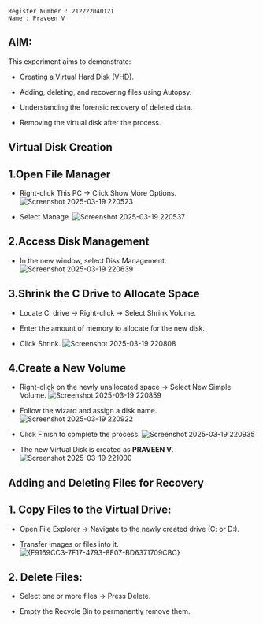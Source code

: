 ```
Register Number : 212222040121
Name : Praveen V
```
## AIM:

This experiment aims to demonstrate:

- Creating a Virtual Hard Disk (VHD).

- Adding, deleting, and recovering files using Autopsy.

- Understanding the forensic recovery of deleted data.

- Removing the virtual disk after the process.

## Virtual Disk Creation
## 1.Open File Manager

- Right-click This PC → Click Show More Options.
  ![Screenshot 2025-03-19 220523](https://github.com/user-attachments/assets/8a7b99d9-bd5d-4b41-ad35-6d1301b5ff82)

- Select Manage.
  ![Screenshot 2025-03-19 220537](https://github.com/user-attachments/assets/df827a18-3894-4dbd-bbd3-a1b6eb8ae0b8)


## 2.Access Disk Management

- In the new window, select Disk Management.
  ![Screenshot 2025-03-19 220639](https://github.com/user-attachments/assets/9652e198-abd8-4f45-a689-a20f248bac2d)


## 3.Shrink the C Drive to Allocate Space

- Locate C: drive → Right-click → Select Shrink Volume.

- Enter the amount of memory to allocate for the new disk.

- Click Shrink.
  ![Screenshot 2025-03-19 220808](https://github.com/user-attachments/assets/6fdef27e-c4b2-43b6-b7e7-a280e377d7e7)


## 4.Create a New Volume

- Right-click on the newly unallocated space → Select New Simple Volume.
  ![Screenshot 2025-03-19 220859](https://github.com/user-attachments/assets/f6eb66bd-7167-4091-8504-5e859e6c995a)


- Follow the wizard and assign a disk name.
  ![Screenshot 2025-03-19 220922](https://github.com/user-attachments/assets/4fddc384-c0e2-4fe4-a268-f082a6c47389)


- Click Finish to complete the process.
  ![Screenshot 2025-03-19 220935](https://github.com/user-attachments/assets/f06a24e8-e373-4271-94bc-87cac73f6e27)
  
- The new Virtual Disk is created as **PRAVEEN V**.
  ![Screenshot 2025-03-19 221000](https://github.com/user-attachments/assets/9b603c47-c7da-4012-9b35-3953cfeea86c)

  
## Adding and Deleting Files for Recovery

## 1. Copy Files to the Virtual Drive:

- Open File Explorer → Navigate to the newly created drive (C: or D:).

- Transfer images or files into it.
  ![{F9169CC3-7F17-4793-8E07-BD6371709CBC}](https://github.com/user-attachments/assets/86d8d159-08a8-4945-ba9c-42cd494e05fe)


## 2. Delete Files:

- Select one or more files → Press Delete.

- Empty the Recycle Bin to permanently remove them.


